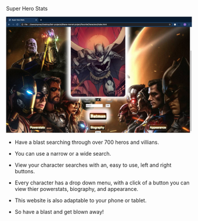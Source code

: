 Super Hero Stats

![](img/screenshothero.png)

* Have a blast searching through over 700 heros and villians.

* You can use a narrow or a wide search.

* View your character searches with an, easy to use, left and right buttons.

* Every character has a drop down menu, with a click of a button you can view thier powerstats, biography, and appearance.

* This website is also adaptable to your phone or tablet.

* So have a blast and get blown away!
